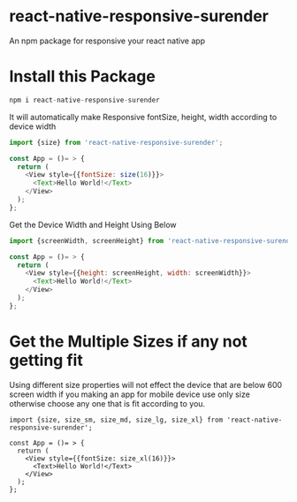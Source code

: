 # react-native-responsive-surender
An npm package for responsive your react native app

# Install this Package
```js
npm i react-native-responsive-surender
```

It will automatically make Responsive fontSize, height, width according to device width

```js
import {size} from 'react-native-responsive-surender';

const App = ()= > {
  return (
    <View style={{fontSize: size(16)}}>
      <Text>Hello World!</Text>
    </View>
  );
};
```

Get the Device Width and Height Using Below

```js
import {screenWidth, screenHeight} from 'react-native-responsive-surender';

const App = ()= > {
  return (
    <View style={{height: screenHeight, width: screenWidth}}>
      <Text>Hello World!</Text>
    </View>
  );
};
```

# Get the Multiple Sizes if any not getting fit
Using different size properties will not effect the device that are below 600 screen width
if you making an app for mobile device use only size otherwise choose any one that is fit according to you.
```
import {size, size_sm, size_md, size_lg, size_xl} from 'react-native-responsive-surender';

const App = ()= > {
  return (
    <View style={{fontSize: size_xl(16)}}>
      <Text>Hello World!</Text>
    </View>
  );
};
```



